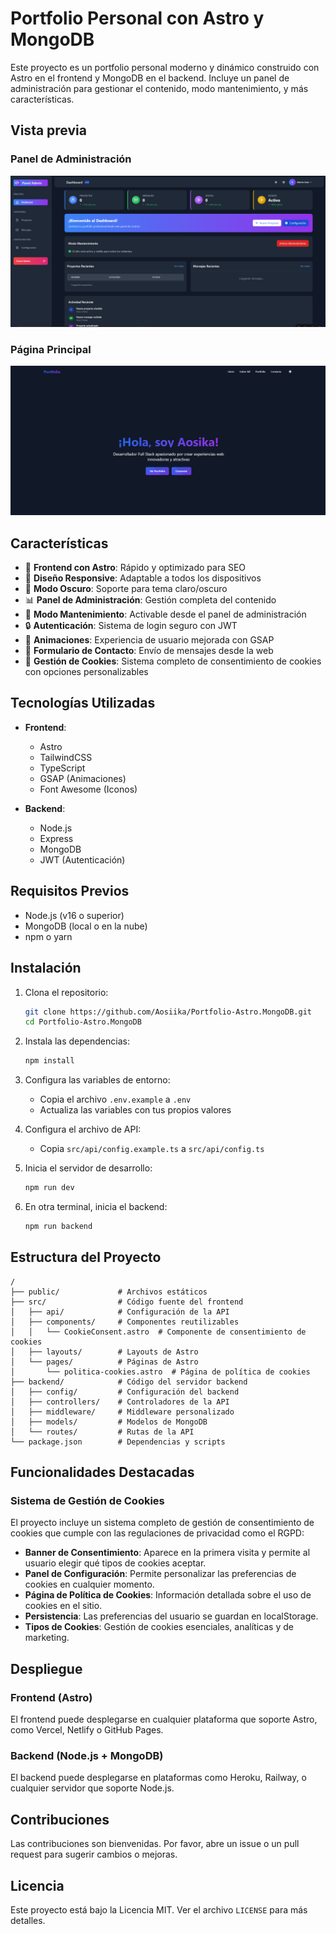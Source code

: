 # Portfolio Personal con Astro y MongoDB

Este proyecto es un portfolio personal moderno y dinámico construido con Astro en el frontend y MongoDB en el backend. Incluye un panel de administración para gestionar el contenido, modo mantenimiento, y más características.

## Vista previa

### Panel de Administración
![Panel de Administración](https://github.com/Aosiika/Portfolio-Astro.MongoDB/raw/main/public/screenshots/admin-panel.png)

### Página Principal
![Página Principal](https://github.com/Aosiika/Portfolio-Astro.MongoDB/raw/main/public/screenshots/home-page.png)

## Características

- 🚀 **Frontend con Astro**: Rápido y optimizado para SEO
- 🎨 **Diseño Responsive**: Adaptable a todos los dispositivos
- 🌙 **Modo Oscuro**: Soporte para tema claro/oscuro
- 📊 **Panel de Administración**: Gestión completa del contenido
- 🔧 **Modo Mantenimiento**: Activable desde el panel de administración
- 🔒 **Autenticación**: Sistema de login seguro con JWT
- 📱 **Animaciones**: Experiencia de usuario mejorada con GSAP
- 📝 **Formulario de Contacto**: Envío de mensajes desde la web
- 🍪 **Gestión de Cookies**: Sistema completo de consentimiento de cookies con opciones personalizables

## Tecnologías Utilizadas

- **Frontend**:
  - Astro
  - TailwindCSS
  - TypeScript
  - GSAP (Animaciones)
  - Font Awesome (Iconos)

- **Backend**:
  - Node.js
  - Express
  - MongoDB
  - JWT (Autenticación)

## Requisitos Previos

- Node.js (v16 o superior)
- MongoDB (local o en la nube)
- npm o yarn

## Instalación

1. Clona el repositorio:
   ```bash
   git clone https://github.com/Aosiika/Portfolio-Astro.MongoDB.git
   cd Portfolio-Astro.MongoDB
   ```

2. Instala las dependencias:
   ```bash
   npm install
   ```

3. Configura las variables de entorno:
   - Copia el archivo `.env.example` a `.env`
   - Actualiza las variables con tus propios valores

4. Configura el archivo de API:
   - Copia `src/api/config.example.ts` a `src/api/config.ts`

5. Inicia el servidor de desarrollo:
   ```bash
   npm run dev
   ```

6. En otra terminal, inicia el backend:
   ```bash
   npm run backend
   ```

## Estructura del Proyecto

```
/
├── public/             # Archivos estáticos
├── src/                # Código fuente del frontend
│   ├── api/            # Configuración de la API
│   ├── components/     # Componentes reutilizables
│   │   └── CookieConsent.astro  # Componente de consentimiento de cookies
│   ├── layouts/        # Layouts de Astro
│   └── pages/          # Páginas de Astro
│       └── politica-cookies.astro  # Página de política de cookies
├── backend/            # Código del servidor backend
│   ├── config/         # Configuración del backend
│   ├── controllers/    # Controladores de la API
│   ├── middleware/     # Middleware personalizado
│   ├── models/         # Modelos de MongoDB
│   └── routes/         # Rutas de la API
└── package.json        # Dependencias y scripts
```

## Funcionalidades Destacadas

### Sistema de Gestión de Cookies

El proyecto incluye un sistema completo de gestión de consentimiento de cookies que cumple con las regulaciones de privacidad como el RGPD:

- **Banner de Consentimiento**: Aparece en la primera visita y permite al usuario elegir qué tipos de cookies aceptar.
- **Panel de Configuración**: Permite personalizar las preferencias de cookies en cualquier momento.
- **Página de Política de Cookies**: Información detallada sobre el uso de cookies en el sitio.
- **Persistencia**: Las preferencias del usuario se guardan en localStorage.
- **Tipos de Cookies**: Gestión de cookies esenciales, analíticas y de marketing.

## Despliegue

### Frontend (Astro)
El frontend puede desplegarse en cualquier plataforma que soporte Astro, como Vercel, Netlify o GitHub Pages.

### Backend (Node.js + MongoDB)
El backend puede desplegarse en plataformas como Heroku, Railway, o cualquier servidor que soporte Node.js.

## Contribuciones

Las contribuciones son bienvenidas. Por favor, abre un issue o un pull request para sugerir cambios o mejoras.

## Licencia

Este proyecto está bajo la Licencia MIT. Ver el archivo `LICENSE` para más detalles.

